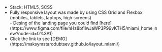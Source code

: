 <ul>
<li>Stack: HTML5, SCSS</li>
<li>Fully responsive layout was made by using CSS Grid and Flexbox (mobiles, tablets, laptops, high screens)</li>
- Desing of the landing page you could find [here](https://www.figma.com/file/nHz8bflIwJaWP3P99vKTH5/miami_home_new?node-id=0%3A1)
<li>Click the link to see [DEMO](https://maksymstarodubtsev.github.io/layout_miami/)</li>
</ul>
